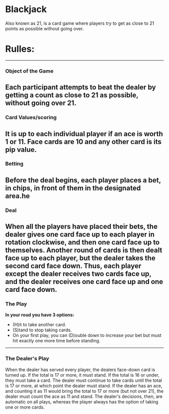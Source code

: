 # Blackjack
Also known as 21, is a card game where players try to get as close to 21 points as possible without going over.

# Rulles:
---
### Object of the Game
Each participant attempts to beat the dealer by getting a count as close to 21 as possible, without going over 21.
---
### Card Values/scoring

It is up to each individual player if an ace is worth 1 or 11. Face cards are 10 and any other card is its pip value.
---
### Betting

Before the deal begins, each player places a bet, in chips, in front of them in the designated area.he 
---
### Deal

When all the players have placed their bets, the dealer gives one card face up to each player in rotation clockwise, and then one card face up to themselves. Another round of cards is then dealt face up to each player, but the dealer takes the second card face down. Thus, each player except the dealer receives two cards face up, and the dealer receives one card face up and one card face down.
---
### The Play

**In your roud you have 3 options:**
- (H)it to take another card.
- (S)tand to stop taking cards.
- On your first play, you can (D)ouble down to increase your bet but must hit exactly one more time before standing.
---
### The Dealer's Play

When the dealer has served every player, the dealers face-down card is turned up. If the total is 17 or more, it must stand. If the total is 16 or under, they must take a card. The dealer must continue to take cards until the total is 17 or more, at which point the dealer must stand. If the dealer has an ace, and counting it as 11 would bring the total to 17 or more (but not over 21), the dealer must count the ace as 11 and stand. The dealer's decisions, then, are automatic on all plays, whereas the player always has the option of taking one or more cards.

